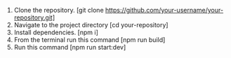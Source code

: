 1. Clone the repository. [git clone https://github.com/your-username/your-repository.git]
2. Navigate to the project directory [cd your-repository]
3. Install dependencies. [npm i]
4. From the terminal run this command [npm run build]
5. Run this command [npm run start:dev]